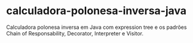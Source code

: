 # calculadora-polonesa-inversa-java
Calculadora polonesa inversa em Java com expression tree e os padrões Chain of Responsability, Decorator, Interpreter e Visitor.
